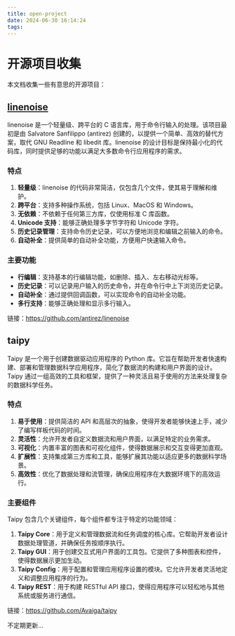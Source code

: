 ```yaml
---
title: open-project
date: 2024-06-30 16:14:24
tags:
---
```


# 开源项目收集

本文档收集一些有意思的开源项目：

## [linenoise](https://github.com/antirez/linenoise)

linenoise 是一个轻量级、跨平台的 C 语言库，用于命令行输入的处理。该项目最初是由 Salvatore Sanfilippo (antirez) 创建的，以提供一个简单、高效的替代方案，取代 GNU Readline 和 libedit 库。linenoise 的设计目标是保持最小化的代码库，同时提供足够的功能以满足大多数命令行应用程序的需求。

### 特点

1. **轻量级**：linenoise 的代码非常简洁，仅包含几个文件，使其易于理解和维护。
2. **跨平台**：支持多种操作系统，包括 Linux、MacOS 和 Windows。
3. **无依赖**：不依赖于任何第三方库，仅使用标准 C 库函数。
4. **Unicode 支持**：能够正确处理多字节字符和 Unicode 字符。
5. **历史记录管理**：支持命令历史记录，可以方便地浏览和编辑之前输入的命令。
6. **自动补全**：提供简单的自动补全功能，方便用户快速输入命令。

### 主要功能

- **行编辑**：支持基本的行编辑功能，如删除、插入、左右移动光标等。
- **历史记录**：可以记录用户输入的历史命令，并在命令行中上下浏览历史记录。
- **自动补全**：通过提供回调函数，可以实现命令的自动补全功能。
- **多行支持**：能够正确处理和显示多行输入。

链接：https://github.com/antirez/linenoise

## taipy

Taipy 是一个用于创建数据驱动应用程序的 Python 库。它旨在帮助开发者快速构建、部署和管理数据科学应用程序，简化了数据流的构建和用户界面的设计。Taipy 通过一组高效的工具和框架，提供了一种灵活且易于使用的方法来处理复杂的数据科学任务。

### 特点

1. **易于使用**：提供简洁的 API 和高层次的抽象，使得开发者能够快速上手，减少了编写样板代码的时间。
2. **灵活性**：允许开发者自定义数据流和用户界面，以满足特定的业务需求。
3. **可视化**：内置丰富的图表和可视化组件，使得数据展示和交互变得更加直观。
4. **扩展性**：支持集成第三方库和工具，能够扩展其功能以适应更多的数据科学场景。
5. **高效性**：优化了数据处理和流管理，确保应用程序在大数据环境下的高效运行。

### 主要组件

Taipy 包含几个关键组件，每个组件都专注于特定的功能领域：

1. **Taipy Core**：用于定义和管理数据流和任务调度的核心库。它帮助开发者设计数据处理管道，并确保任务按顺序执行。
2. **Taipy GUI**：用于创建交互式用户界面的工具包。它提供了多种图表和控件，使得数据展示更加生动。
3. **Taipy Config**：用于配置和管理应用程序设置的模块。它允许开发者灵活地定义和调整应用程序的行为。
4. **Taipy REST**：用于构建 RESTful API 接口，使得应用程序可以轻松地与其他系统或服务进行通信。

链接：https://github.com/Avaiga/taipy



不定期更新...
